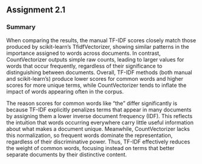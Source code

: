## Assignment 2.1
### Summary
When comparing the results, the manual TF-IDF scores closely match those produced by scikit-learn’s TfidfVectorizer, showing similar patterns in the importance assigned to words across documents. In contrast, CountVectorizer outputs simple raw counts, leading to larger values for words that occur frequently, regardless of their significance to distinguishing between documents. Overall, TF-IDF methods (both manual and scikit-learn’s) produce lower scores for common words and higher scores for more unique terms, while CountVectorizer tends to inflate the impact of words appearing often in the corpus.


The reason scores for common words like “the” differ significantly is because TF-IDF explicitly penalizes terms that appear in many documents by assigning them a lower inverse document frequency (IDF). This reflects the intuition that words occurring everywhere carry little useful information about what makes a document unique. Meanwhile, CountVectorizer lacks this normalization, so frequent words dominate the representation, regardless of their discriminative power. Thus, TF-IDF effectively reduces the weight of common words, focusing instead on terms that better separate documents by their distinctive content.